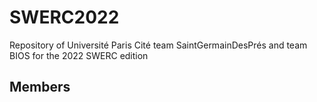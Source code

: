# SWERC2022
Repository of Université Paris Cité team SaintGermainDesPrés and team BIOS for the 2022 SWERC edition


## Members
